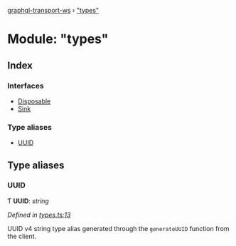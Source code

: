 [graphql-transport-ws](../README.md) › ["types"](_types_.md)

# Module: "types"

## Index

### Interfaces

* [Disposable](../interfaces/_types_.disposable.md)
* [Sink](../interfaces/_types_.sink.md)

### Type aliases

* [UUID](_types_.md#uuid)

## Type aliases

###  UUID

Ƭ **UUID**: *string*

*Defined in [types.ts:13](https://github.com/enisdenjo/graphql-transport-ws/blob/bb59cf9/src/types.ts#L13)*

UUID v4 string type alias generated through the
`generateUUID` function from the client.
